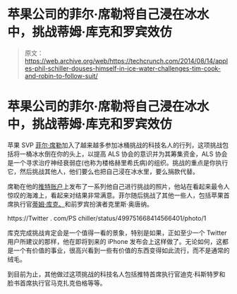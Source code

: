 # 苹果公司的菲尔·席勒将自己浸在冰水中，挑战蒂姆·库克和罗宾效仿

> 原文：<https://web.archive.org/web/https://techcrunch.com/2014/08/14/apples-phil-schiller-douses-himself-in-ice-water-challenges-tim-cook-and-robin-to-follow-suit/>

# 苹果公司的菲尔·席勒将自己浸在冰水中，挑战蒂姆·库克和罗宾效仿

苹果 SVP [菲尔·席勒](https://web.archive.org/web/20221007010717/http://www.crunchbase.com/person/philip-schiller)加入了越来越多参加冰桶挑战的科技名人的行列，这项挑战包括将一桶冰水倒在你的头上，以提高 ALS 协会的意识并为其筹集资金，ALS 协会是一个寻求治疗神经衰弱症(也称为楼格赫里希氏病)的组织。挑战的重点是你执行它，然后挑战其他人，他们要么也把自己浸在冰水里，要么捐款代替。

席勒在他的[推特账户](https://web.archive.org/web/20221007010717/https://twitter.com/pschiller/status/499751668414566401/photo/1)上发布了一系列他自己进行挑战的照片，他站在看起来最令人惊叹的海滩上，看起来对结果非常满意。菲尔随后挑战了其他一些人，包括苹果首席执行官[蒂姆·库克、](https://web.archive.org/web/20221007010717/http://www.crunchbase.com/person/tim-cook)和前罗宾扮演者克里斯·奥唐纳。

https://Twitter . com/PS chiller/status/499751668414566401/photo/1

库克完成挑战肯定会是一个值得一看的景象，特别是如果，正如至少一个 Twitter 用户所建议的那样，他在即将到来的 iPhone 发布会上这样做了。无论如何，这都是一个有价值的事业，很高兴看到一些有价值的东西变得如此流行，而不是通常的绒毛。

到目前为止，其他做过这项挑战的科技名人包括推特首席执行官迪克·科斯特罗和脸书首席执行官马克扎克伯格等等。